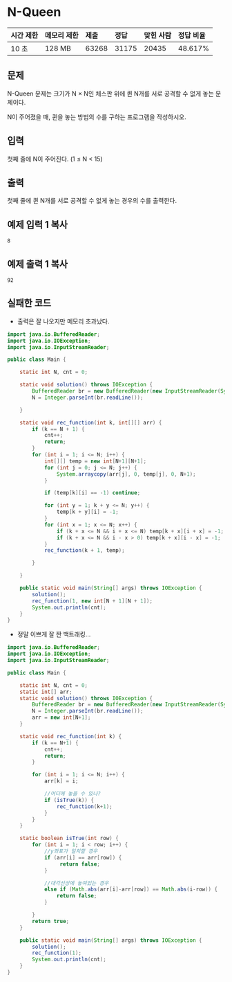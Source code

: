 # N-Queen

| 시간 제한 | 메모리 제한 | 제출  | 정답  | 맞힌 사람 | 정답 비율 |
| :-------- | :---------- | :---- | :---- | :-------- | :-------- |
| 10 초     | 128 MB      | 63268 | 31175 | 20435     | 48.617%   |

## 문제

N-Queen 문제는 크기가 N × N인 체스판 위에 퀸 N개를 서로 공격할 수 없게 놓는 문제이다.

N이 주어졌을 때, 퀸을 놓는 방법의 수를 구하는 프로그램을 작성하시오.

## 입력

첫째 줄에 N이 주어진다. (1 ≤ N < 15)

## 출력

첫째 줄에 퀸 N개를 서로 공격할 수 없게 놓는 경우의 수를 출력한다.

## 예제 입력 1 복사

```
8
```

## 예제 출력 1 복사

```
92
```



## 실패한 코드

* 출력은 잘 나오지만 메모리 초과났다.

~~~java
import java.io.BufferedReader;
import java.io.IOException;
import java.io.InputStreamReader;

public class Main {

    static int N, cnt = 0;

    static void solution() throws IOException {
        BufferedReader br = new BufferedReader(new InputStreamReader(System.in));
        N = Integer.parseInt(br.readLine());

    }

    static void rec_function(int k, int[][] arr) {
        if (k == N + 1) {
            cnt++;
            return;
        }
        for (int i = 1; i <= N; i++) {
            int[][] temp = new int[N+1][N+1];
            for (int j = 0; j <= N; j++) {
                System.arraycopy(arr[j], 0, temp[j], 0, N+1);
            }

            if (temp[k][i] == -1) continue;

            for (int y = 1; k + y <= N; y++) {
                temp[k + y][i] = -1;
            }
            for (int x = 1; x <= N; x++) {
                if (k + x <= N && i + x <= N) temp[k + x][i + x] = -1;
                if (k + x <= N && i - x > 0) temp[k + x][i - x] = -1;
            }
            rec_function(k + 1, temp);

        }

    }

    public static void main(String[] args) throws IOException {
        solution();
        rec_function(1, new int[N + 1][N + 1]);
        System.out.println(cnt);
    }
}
~~~



* 정말 이쁘게 잘 짠 백트래킹...

~~~java
import java.io.BufferedReader;
import java.io.IOException;
import java.io.InputStreamReader;

public class Main {

    static int N, cnt = 0;
    static int[] arr;
    static void solution() throws IOException {
        BufferedReader br = new BufferedReader(new InputStreamReader(System.in));
        N = Integer.parseInt(br.readLine());
        arr = new int[N+1];
    }

    static void rec_function(int k) {
        if (k == N+1) {
            cnt++;
            return;
        }

        for (int i = 1; i <= N; i++) {
            arr[k] = i;

            //어디에 놓을 수 있나?
            if (isTrue(k)) {
                rec_function(k+1);
            }
        }
    }

    static boolean isTrue(int row) {
        for (int i = 1; i < row; i++) {
            //y좌표가 일치할 경우
            if (arr[i] == arr[row]) {
                 return false;
            }

            //대각선상에 놓여있는 경우
            else if (Math.abs(arr[i]-arr[row]) == Math.abs(i-row)) {
                return false;
            }

        }
        return true;
    }

    public static void main(String[] args) throws IOException {
        solution();
        rec_function(1);
        System.out.println(cnt);
    }
}
~~~

